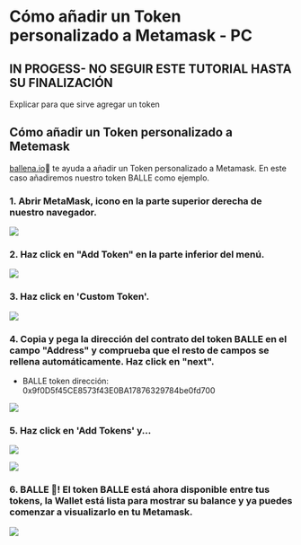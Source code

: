 # Cómo añadir un Token personalizado a Metamask - PC

## IN PROGESS- NO SEGUIR ESTE TUTORIAL HASTA SU FINALIZACIÓN



Explicar para que sirve agregar un token

## Cómo añadir un Token personalizado a Metemask

[ballena.io](https://ballena.io/)🐋 te ayuda a añadir un Token personalizado a Metamask. En este caso añadiremos nuestro token BALLE como ejemplo.



### 1. Abrir MetaMask, icono en la parte superior derecha de nuestro navegador.



![](../../../.gitbook/assets/1%20%288%29.png)

### 2. Haz click en "Add Token" en la parte inferior del menú.



![](../../../.gitbook/assets/2%20%287%29.png)

### 

### 3. Haz click en 'Custom Token'.



![](../../../.gitbook/assets/3%20%289%29.png)

#### 

### 4. Copia y pega la dirección del contrato del token BALLE en el campo "Address" y comprueba que el resto de campos se rellena automáticamente. Haz click en "next".

* BALLE token dirección: 0x9f0D5f45CE8573f43E0BA17876329784be0fd700



![](../../../.gitbook/assets/4%20%285%29.png)

### 

### 5. Haz click en 'Add Tokens' y...



![](../../../.gitbook/assets/5%20%285%29.png)



![](../../../.gitbook/assets/6.png)

#### 

### 6. BALLE 🐋! El token BALLE está ahora disponible entre tus tokens, la Wallet está lista para mostrar su balance y ya puedes comenzar a visualizarlo en tu Metamask.



![](../../../.gitbook/assets/7%20%283%29.png)





